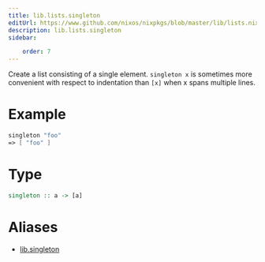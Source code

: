 ```yaml
---
title: lib.lists.singleton
editUrl: https://www.github.com/nixos/nixpkgs/blob/master/lib/lists.nix#L31C15
description: lib.lists.singleton
sidebar:

    order: 7
---
```


Create a list consisting of a single element.  `singleton x` is
sometimes more convenient with respect to indentation than `[x]`
when x spans multiple lines.

# Example

```nix
singleton "foo"
=> [ "foo" ]
```

# Type

```haskell
singleton :: a -> [a]
```


# Aliases

- [lib.singleton](reference/lib/lib-singleton)



